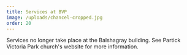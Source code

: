 ```yaml
---
title: Services at BVP
image: /uploads/chancel-cropped.jpg
order: 20
---
```

Services no longer take place at the Balshagray building. See Partick Victoria Park church's website for more information.